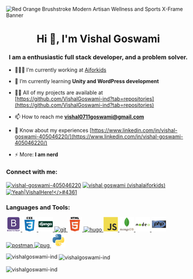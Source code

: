 ![Red Orange Brushstroke Modern Artisan Wellness and Sports X-Frame Banner](https://user-images.githubusercontent.com/87699253/146637948-b31c3bf4-bf4c-4dcc-a4c6-5f1babe0d807.gif)

<h1 align="center">Hi 👋, I'm Vishal Goswami</h1>
<h3 align="center">I am a enthusiastic full stack developer, and a problem solver.</h3>

- 👷🏻‍♀️ I’m currently working at [Aiforkids](https://github.com/aiforkidsofficial)

- 🌱 I’m currently learning **Unity and WordPress development**

- 👨‍💻 All of my projects are available at [https://github.com/VishalGoswami-ind?tab=repositories](https://github.com/VishalGoswami-ind?tab=repositories)

- 📫 How to reach me **vishal0711goswami@gmail.com**

- 📄 Know about my experiences [https://www.linkedin.com/in/vishal-goswami-405046220/](https://www.linkedin.com/in/vishal-goswami-405046220/)

- ⚡ More: **I am nerd**
<h3 align="left">Connect with me:</h3>
<p align="left">
<a href="https://linkedin.com/in/vishal-goswami-405046220" target="blank"><img align="center" src="https://raw.githubusercontent.com/rahuldkjain/github-profile-readme-generator/master/src/images/icons/Social/linked-in-alt.svg" alt="vishal-goswami-405046220" height="30" width="40" /></a>
<a href="https://www.hackerrank.com/vishalaiforkids" target="blank"><img align="center" src="https://raw.githubusercontent.com/rahuldkjain/github-profile-readme-generator/master/src/images/icons/Social/hackerrank.svg" alt="vishal goswami (vishalaiforkids)" height="30" width="40" /></a>
<a href="https://discord.gg/Yeah|VishalHere!</>#4361" target="blank"><img align="center" src="https://raw.githubusercontent.com/rahuldkjain/github-profile-readme-generator/master/src/images/icons/Social/discord.svg" alt="Yeah|VishalHere!</>#4361" height="30" width="40" /></a>
</p>

<h3 align="left">Languages and Tools:</h3>
<p align="left"> <a href="https://getbootstrap.com" target="_blank" rel="noreferrer"> <img src="https://raw.githubusercontent.com/devicons/devicon/master/icons/bootstrap/bootstrap-plain-wordmark.svg" alt="bootstrap" width="40" height="40"/> </a> <a href="https://www.w3schools.com/css/" target="_blank" rel="noreferrer"> <img src="https://raw.githubusercontent.com/devicons/devicon/master/icons/css3/css3-original-wordmark.svg" alt="css3" width="40" height="40"/> </a> <a href="https://www.djangoproject.com/" target="_blank" rel="noreferrer"> <img src="https://raw.githubusercontent.com/devicons/devicon/master/icons/django/django-original.svg" alt="django" width="40" height="40"/> </a> <a href="https://git-scm.com/" target="_blank" rel="noreferrer"> <img src="https://www.vectorlogo.zone/logos/git-scm/git-scm-icon.svg" alt="git" width="40" height="40"/> </a> <a href="https://www.w3.org/html/" target="_blank" rel="noreferrer"> <img src="https://raw.githubusercontent.com/devicons/devicon/master/icons/html5/html5-original-wordmark.svg" alt="html5" width="40" height="40"/> </a> <a href="https://gohugo.io/" target="_blank" rel="noreferrer"> <img src="https://api.iconify.design/logos-hugo.svg" alt="hugo" width="40" height="40"/> </a> <a href="https://developer.mozilla.org/en-US/docs/Web/JavaScript" target="_blank" rel="noreferrer"> <img src="https://raw.githubusercontent.com/devicons/devicon/master/icons/javascript/javascript-original.svg" alt="javascript" width="40" height="40"/> </a> <a href="https://www.mongodb.com/" target="_blank" rel="noreferrer"> <img src="https://raw.githubusercontent.com/devicons/devicon/master/icons/mongodb/mongodb-original-wordmark.svg" alt="mongodb" width="40" height="40"/> </a> <a href="https://nodejs.org" target="_blank" rel="noreferrer"> <img src="https://raw.githubusercontent.com/devicons/devicon/master/icons/nodejs/nodejs-original-wordmark.svg" alt="nodejs" width="40" height="40"/> </a> <a href="https://www.php.net" target="_blank" rel="noreferrer"> <img src="https://raw.githubusercontent.com/devicons/devicon/master/icons/php/php-original.svg" alt="php" width="40" height="40"/> </a> <a href="https://postman.com" target="_blank" rel="noreferrer"> <img src="https://www.vectorlogo.zone/logos/getpostman/getpostman-icon.svg" alt="postman" width="40" height="40"/> </a> <a href="https://pugjs.org" target="_blank" rel="noreferrer"> <img src="https://cdn.worldvectorlogo.com/logos/pug.svg" alt="pug" width="40" height="40"/> </a> <a href="https://www.python.org" target="_blank" rel="noreferrer"> <img src="https://raw.githubusercontent.com/devicons/devicon/master/icons/python/python-original.svg" alt="python" width="40" height="40"/> </a> </p>

<p><img align="left" src="https://github-readme-stats.vercel.app/api/top-langs?username=vishalgoswami-ind&show_icons=true&locale=en&layout=compact" alt="vishalgoswami-ind" /></p>

<p>&nbsp;<img align="center" src="https://github-readme-stats.vercel.app/api?username=vishalgoswami-ind&show_icons=true&locale=en" alt="vishalgoswami-ind" /></p>

<p><img align="center" src="https://github-readme-streak-stats.herokuapp.com/?user=vishalgoswami-ind&" alt="vishalgoswami-ind" /></p>


